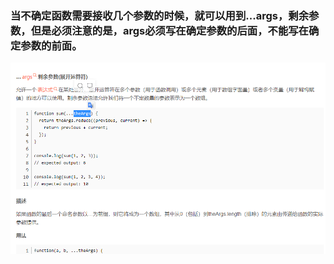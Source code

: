 ### 当不确定函数需要接收几个参数的时候，就可以用到...args，剩余参数，但是必须注意的是，args必须写在确定参数的后面，不能写在确定参数的前面。

![QQ图片20220804113631.png](../_resources/QQ图片20220804113631.png)

